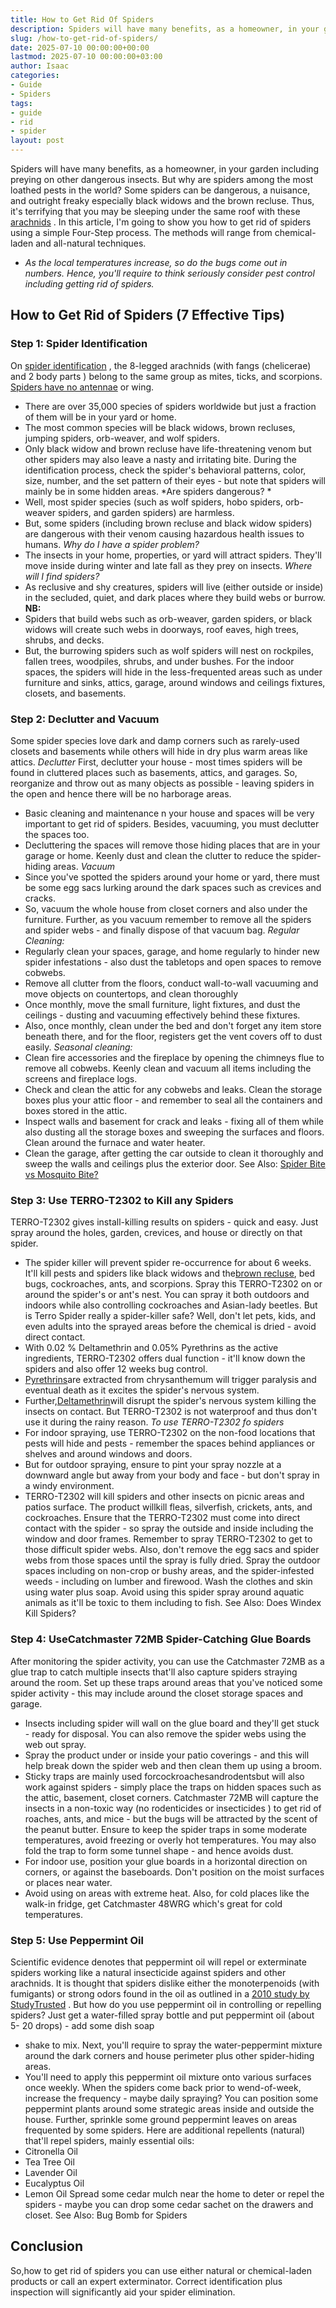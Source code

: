 ```yaml
---
title: How to Get Rid Of Spiders
description: Spiders will have many benefits, as a homeowner, in your garden including preying on other dangerous insects. But why are spiders among the most loathed pests...
slug: /how-to-get-rid-of-spiders/
date: 2025-07-10 00:00:00+00:00
lastmod: 2025-07-10 00:00:00+03:00
author: Isaac
categories:
- Guide
- Spiders
tags:
- guide
- rid
- spider
layout: post
---
```

Spiders will have many benefits, as a homeowner, in your garden including preying on other dangerous insects. But why are spiders among the most loathed pests in the world?
Some spiders can be dangerous, a nuisance, and outright freaky especially black widows and the brown recluse.
Thus, it's terrifying that you may be sleeping under the same roof with these
[arachnids](https://www.nationalgeographic.com/news/2004/6/[spider](https://pestpolicy.com/can-you-drown-a-spider/)-sense-fast-facts-on-extreme-arachnids/)
.
In this article, I'm going to show you how to get rid of spiders using a simple Four-Step process. The methods will range from chemical-laden and all-natural techniques.
- *As the local temperatures increase, so do the bugs come out in numbers. Hence, you'll require to think seriously consider pest control including getting rid of spiders.*

## How to Get Rid of Spiders (7 Effective Tips)
### Step 1: Spider Identification
On
[spider identification](https://owlcation.com/stem/spider-identification)
, the 8-legged arachnids (with fangs (chelicerae) and 2 body parts ) belong to the same group as mites, ticks, and scorpions.
[Spiders have no antennae](https://pestpolicy.com/do-spiders-have-antennae/)
or wing.
- There are over 35,000 species of spiders worldwide but just a fraction of them will be in your yard or home.
- The most common species will be black widows, brown recluses, jumping spiders, orb-weaver, and wolf spiders.
- Only black widow and brown recluse have life-threatening venom but other spiders may also leave a nasty and irritating bite.
During the identification process, check the spider's behavioral patterns, color, size, number, and the set pattern of their eyes - but note that spiders will mainly be in some hidden areas.
*Are spiders dangerous? *
- Well, most spider species (such as wolf spiders, hobo spiders, orb-weaver spiders, and garden spiders) are harmless.
- But, some spiders (including brown recluse and black widow spiders) are dangerous with their venom causing hazardous health issues to humans.
*Why do I have a spider problem?*
- The insects in your home, properties, or yard will attract spiders. They'll move inside during winter and late fall as they prey on insects.
*Where will I find spiders?*
- As reclusive and shy creatures, spiders will live (either outside or inside) in the secluded, quiet, and dark places where they build webs or burrow.
**NB:**
- Spiders that build webs such as orb-weaver, garden spiders, or black widows will create such webs in doorways, roof eaves, high trees, shrubs, and decks.
- But, the burrowing spiders such as wolf spiders will nest on rockpiles, fallen trees, woodpiles, shrubs, and under bushes.
For the indoor spaces, the spiders will hide in the less-frequented areas such as under furniture and sinks, attics, garage, around windows and ceilings fixtures, closets, and basements.
### Step 2: Declutter and Vacuum
Some spider species love dark and damp corners such as rarely-used closets and basements while others will hide in dry plus warm areas like attics.
*Declutter*
First, declutter your house - most times spiders will be found in cluttered places such as basements, attics, and garages.
So, reorganize and throw out as many objects as possible - leaving spiders in the open and hence there will be no harborage areas.
- Basic cleaning and maintenance n your house and spaces will be very important to get rid of spiders. Besides, vacuuming, you must declutter the spaces too.
- Decluttering the spaces will remove those hiding places that are in your garage or home. Keenly dust and clean the clutter to reduce the spider-hiding areas.
*Vacuum*
- Since you've spotted the spiders around your home or yard, there must be some egg sacs lurking around the dark spaces such as crevices and cracks.
- So, vacuum the whole house from closet corners and also under the furniture. Further, as you vacuum remember to remove all the spiders and spider webs - and finally dispose of that vacuum bag.
*Regular Cleaning:*
- Regularly clean your spaces, garage, and home regularly to hinder new spider infestations - also dust the tabletops and open spaces to remove cobwebs.
- Remove all clutter from the floors, conduct wall-to-wall vacuuming and move objects on countertops, and clean thoroughly
- Once monthly, move the small furniture, light fixtures, and dust the ceilings - dusting and vacuuming effectively behind these fixtures.
- Also, once monthly, clean under the bed and don't forget any item store beneath there, and for the floor, registers get the vent covers off to dust easily.
*Seasonal cleaning:*
- Clean fire accessories and the fireplace by opening the chimneys flue to remove all cobwebs. Keenly clean and vacuum all items including the screens and fireplace logs.
- Check and clean the attic for any cobwebs and leaks. Clean the storage boxes plus your attic floor - and remember to seal all the containers and boxes stored in the attic.
- Inspect walls and basement for crack and leaks - fixing all of them while also dusting all the storage boxes and sweeping the surfaces and floors. Clean around the furnace and water heater.
- Clean the garage, after getting the car outside to clean it thoroughly and sweep the walls and ceilings plus the exterior door.
See Also:
[Spider Bite vs Mosquito Bite?](https://pestpolicy.com/spider-bite-vs-mosquito-bite/)
### Step 3: Use TERRO-T2302 to Kill any Spiders
TERRO-T2302 gives install-killing results on spiders - quick and easy. Just spray around the holes, garden, crevices, and house or directly on that spider.
- The spider killer will prevent spider re-occurrence for about 6 weeks. It'll kill pests and spiders like black widows and the[brown recluse](https://pestpolicy.com/how-to-get-rid-of-brown-recluse-spiders/), bed bugs, cockroaches, ants, and scorpions.
Spray this TERRO-T2302 on or around the spider's or ant's nest. You can spray it both outdoors and indoors while also controlling cockroaches and Asian-lady beetles.
But is Terro Spider really a spider-killer safe? Well, don't let
pets, kids, and even adults into the sprayed areas before the chemical is dried - avoid direct contact.
- With 0.02 % Deltamethrin and 0.05% Pyrethrins as the active ingredients, TERRO-T2302 offers dual function - it'll know down the spiders and also offer 12 weeks bug control.
- [Pyrethrins](http://npic.orst.edu/factsheets/pyrethrins.pdf)are extracted from chrysanthemum will trigger paralysis and eventual death as it excites the spider's nervous system.
- Further,[Deltamethrin](http://npic.orst.edu/factsheets/DeltaGen.html)will disrupt the spider's nervous system killing the insects on contact. But TERRO-T2302 is not waterproof and thus don't use it during the rainy reason.
*To use TERRO-T2302 fo spiders*
- For indoor spraying, use TERRO-T2302 on the non-food locations that pests will hide and pests - remember the spaces behind appliances or shelves and around windows and doors.
- But for outdoor spraying, ensure to pint your spray nozzle at a downward angle but away from your body and face - but don't spray in a windy environment.
- TERRO-T2302 will kill spiders and other insects on picnic areas and patios surface. The product willkill fleas, silverfish, crickets, ants, and cockroaches.
Ensure that the TERRO-T2302 must come into direct contact with the spider - so spray the outside and inside including the window and door frames.
Remember to spray TERRO-T2302 to get to those difficult spider webs. Also, don't remove the egg sacs and spider webs from those spaces until the spray is fully dried.
Spray the outdoor spaces including on non-crop or bushy areas, and the spider-infested weeds - including on lumber and firewood. Wash the clothes and skin using water plus soap.
Avoid using this spider spray around aquatic animals as it'll be toxic to them including to fish.
See Also:
Does Windex Kill Spiders?
### Step 4: Use**Catchmaster 72MB Spider-Catching Glue Boards**
After monitoring the spider activity, you can use the Catchmaster 72MB as a glue trap to catch multiple insects that'll also capture spiders straying around the room.
Set up these traps around areas that you've noticed some spider activity - this may include around the closet storage spaces and garage.
- Insects including spider will wall on the glue board and they'll get stuck - ready for disposal. You can also remove the spider webs using the web out spray.
- Spray the product under or inside your patio coverings - and this will help break down the spider web and then clean them up using a broom.
- Sticky traps are mainly used forcockroachesandrodentsbut will also work against spiders - simply place the traps on hidden spaces such as the attic, basement, closet corners.
Catchmaster 72MB will capture the insects in a non-toxic way (no rodenticides or insecticides ) to get rid of roaches, ants, and mice - but the bugs will be attracted by the scent of the peanut butter.
Ensure to keep the spider traps in some moderate temperatures, avoid freezing or overly hot temperatures. You may also fold the trap to form some tunnel shape - and hence avoids dust.
- For indoor use, position your glue boards in a horizontal direction on corners, or against the baseboards. Don't position on the moist surfaces or places near water.
- Avoid using on areas with extreme heat. Also, for cold places like the walk-in fridge, get Catchmaster 48WRG which's great for cold temperatures.
### Step 5: Use Peppermint Oil
Scientific evidence denotes that
peppermint oil will repel or exterminate spiders
working like a natural insecticide against spiders and other arachnids.
It is thought that spiders dislike either the monoterpenoids (with fumigants) or strong odors found in the oil as outlined in a
[2010 study by StudyTrusted](http://www.ncbi.nlm.nih.gov/pmc/articles/PMC3014752/#!po=85.2941)
.
But how do you use peppermint oil in controlling or repelling spiders? Just get a water-filled spray bottle and put peppermint oil (about 5- 20 drops) - add some
dish soap
- shake to mix.
Next, you'll require to spray the water-peppermint mixture around the dark corners and house perimeter plus other spider-hiding areas.
- You'll need to apply this peppermint oil mixture onto various surfaces once weekly. When the spiders come back prior to wend-of-week, increase the frequency - maybe daily spraying?
You can position some peppermint plants around some strategic areas inside and outside the house. Further, sprinkle some ground peppermint leaves on areas frequented by some spiders.
Here are additional repellents (natural) that'll repel spiders, mainly essential oils:
- Citronella Oil
- Tea Tree Oil
- Lavender Oil
- Eucalyptus Oil
- Lemon Oil
Spread some cedar mulch near the home to deter or repel the spiders - maybe you can drop some cedar sachet on the drawers and closet.
See Also:
Bug Bomb for Spiders
## Conclusion
So,how to get rid of spiders you can use either natural or chemical-laden products or call an expert exterminator.
Correct identification plus inspection will significantly aid your spider elimination.
